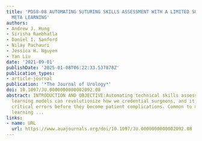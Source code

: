 ```yaml
---
title: 'PD58-08 AUTOMATING SUTURING SKILLS ASSESSMENT WITH A LIMITED SURGEON DATASET:
  META LEARNING'
authors:
- Andrew J. Hung
- Sirisha Rambhatla
- Daniel I. Sanford
- Nilay Pachauri
- Jessica H. Nguyen
- Yan Liu
date: '2021-09-01'
publishDate: '2025-01-08T06:22:33.537878Z'
publication_types:
- article-journal
publication: '*The Journal of Urology*'
doi: 10.1097/JU.0000000000002092.08
abstract: INTRODUCTION AND OBJECTIVE:Automating technical skills assessment with machine
  learning models can revolutionize how we credential surgeons, and it can identify
  critical errors before they become patient complications. Common to many machine
  learning ...
links:
- name: URL
  url: https://www.auajournals.org/doi/10.1097/JU.0000000000002092.08
---
```

